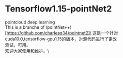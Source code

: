 # Tensorflow1.15-pointNet2
pointcloud  deep learning\
This is a branche of (pointNet++)[https://github.com/charlesq34/pointnet2]\
这是一个针对cuda10.0,tensorflow-gpu1.15的版本，对源代码进行了更改\
测试，可用。\
欢迎大家使用和维护。\

